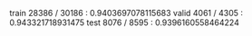 train   28386 / 30186 : 0.9403697078115683
valid   4061 / 4305 : 0.943321718931475
test    8076 / 8595 : 0.9396160558464224

